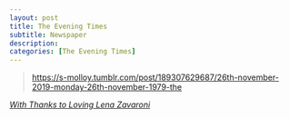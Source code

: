 ```yaml
---
layout: post
title: The Evening Times
subtitle: Newspaper
description: 
categories: [The Evening Times]
---
```


>  <div class="tumblr-post" data-href="https://embed.tumblr.com/embed/post/EL5qzF68tHkfhqTj4tuwlw/189307629687" data-did="cf9ad045c790ec2a0160ce6ae7986ebb4dddd3d8"><a href="https://s-molloy.tumblr.com/post/189307629687/26th-november-2019-monday-26th-november-1979-the">https://s-molloy.tumblr.com/post/189307629687/26th-november-2019-monday-26th-november-1979-the</a></div>

<cite>[With Thanks to Loving Lena Zavaroni](https://s-molloy.tumblr.com/post/189307629687/26th-november-2019-monday-26th-november-1979-the)</cite>

<script async src="https://assets.tumblr.com/post.js"></script>

